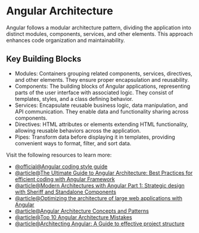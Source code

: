 # Angular Architecture

Angular follows a modular architecture pattern, dividing the application into distinct modules, components, services, and other elements. This approach enhances code organization and maintainability.

## Key Building Blocks

- Modules: Containers grouping related components, services, directives, and other elements. They ensure proper encapsulation and reusability.
- Components: The building blocks of Angular applications, representing parts of the user interface with associated logic. They consist of templates, styles, and a class defining behavior.
- Services: Encapsulate reusable business logic, data manipulation, and API communication. They enable data and functionality sharing across components.
- Directives: HTML attributes or elements extending HTML functionality, allowing reusable behaviors across the application.
- Pipes: Transform data before displaying it in templates, providing convenient ways to format, filter, and sort data.

Visit the following resources to learn more:

- [@official@Angular coding style guide](https://angular.dev/style-guide)
- [@article@The Ultimate Guide to Angular Architecture: Best Practices for efficient coding with Angular Framework](https://angulardive.com/blog/the-ultimate-guide-to-angular-architecture-best-practices-for-efficient-coding-with-angular-framework/)
- [@article@Modern Architectures with Angular Part 1: Strategic design with Sheriff and Standalone Components](https://www.angulararchitects.io/en/blog/modern-architectures-with-angular-part-1-strategic-design-with-sheriff-and-standalone-components/)
- [@article@Optimizing the architecture of large web applications with Angular](https://albertobasalo.medium.com/optimizing-the-architecture-of-large-web-applications-with-angular-79d03b01a92b)
- [@article@Angular Architecture Concepts and Patterns](https://www.bigscal.com/blogs/frontend/angular-architecture-concepts-and-patterns/)
- [@article@Top 10 Angular Architecture Mistakes](https://angularexperts.io/blog/top-10-angular-architecture-mistakes)
- [@article@Architecting Angular: A Guide to effective project structure](https://medium.com/@nile.bits/architecting-angular-a-guide-to-effective-project-structure-9756bae92262)